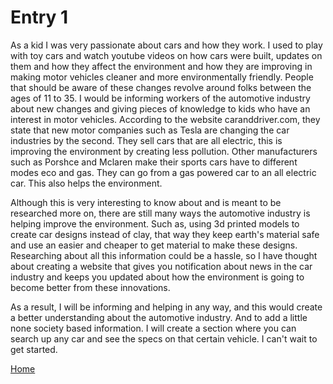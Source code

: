 # Entry 1

As a kid I was very passionate about cars and how they work. I used to play with toy cars and watch youtube videos on how cars were built, updates on them and how they affect the environment and how they are improving in making motor vehicles cleaner and more environmentally friendly. People that should be aware of these changes revolve around folks between the ages of 11 to 35. I would be informing workers of the automotive industry about new changes and giving pieces of knowledge to kids who have an interest in motor vehicles. According to the website caranddriver.com, they state that new motor companies such as Tesla are changing the car industries by the second. They sell cars that are all electric, this is improving the environment by creating less pollution. Other manufacturers such as Porshce and Mclaren make their sports cars have to different modes eco and gas. They can go from a gas powered car to an all electric car. This also helps the environment.

Although this is very interesting to know about and is meant to be researched more on, there are still many ways the automotive industry is helping improve the environment. Such as, using 3d printed models to create car designs instead of clay, that way they keep earth's material safe and use an easier and cheaper to get material to make these designs. Researching about all this information could be a hassle, so I have thought about creating a website that gives you notification about news in the car industry and keeps you updated about how the environment is going to become better from these innovations.

As a result, I will be informing and helping in any way, and this would create a better understanding about the automotive industry. And to add a little none society based information. I will create a section where you can search up any car and see the specs on that certain vehicle. I can't wait to get started.

[Home](../README.md)
